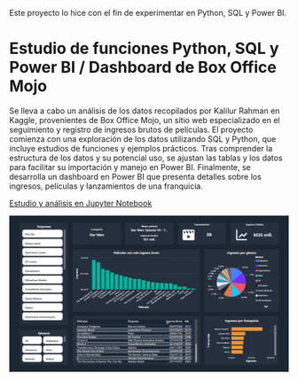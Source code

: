Este proyecto lo hice con el fin de experimentar en Python, SQL y Power BI.

# Estudio de funciones Python, SQL y Power BI / Dashboard de Box Office Mojo

Se lleva a cabo un análisis de los datos recopilados por Kalilur Rahman en Kaggle, provenientes de Box Office Mojo, un sitio web especializado en el seguimiento y registro de ingresos brutos de películas. El proyecto comienza con una exploración de los datos utilizando SQL y Python, que incluye estudios de funciones y ejemplos prácticos. Tras comprender la estructura de los datos y su potencial uso, se ajustan las tablas y los datos para facilitar su importación y manejo en Power BI. Finalmente, se desarrolla un dashboard en Power BI que presenta detalles sobre los ingresos, películas y lanzamientos de una franquicia.

[Estudio y análisis en Jupyter Notebook](https://github.com/1bryanvalenzuela/Dashboard-Franquicias-MojoBox/blob/main/Mojo_Movies.ipynb)

![Imagén del Dashboard](https://github.com/1bryanvalenzuela/Dashboard-Franquicias-MojoBox/blob/main/Dashboard.png)
